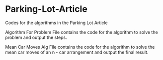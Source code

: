 # Parking-Lot-Article
Codes for the algorithms in the Parking Lot Article

Algorithm For Problem File contains the code for the algorithm to solve the problem and output the steps.

Mean Car Moves Alg File contains the code for the algorithm to solve the mean car moves of an n - car arrangement and output the final result.
